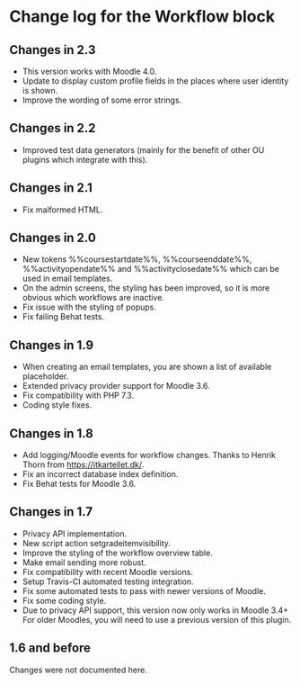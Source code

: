 # Change log for the Workflow block

## Changes in 2.3

* This version works with Moodle 4.0.
* Update to display custom profile fields in the places where user identity is shown.
* Improve the wording of some error strings.


## Changes in 2.2

* Improved test data generators (mainly for the benefit of other OU plugins which integrate with this).


## Changes in 2.1

* Fix malformed HTML.


## Changes in 2.0

* New tokens %%coursestartdate%%, %%courseenddate%%, %%activityopendate%%
  and %%activityclosedate%% which can be used in email templates.
* On the admin screens, the styling has been improved, so it is
  more obvious which workflows are inactive.
* Fix issue with the styling of popups.
* Fix failing Behat tests.


## Changes in 1.9

* When creating an email templates, you are shown a list of available placeholder.
* Extended privacy provider support for Moodle 3.6.
* Fix compatibility with PHP 7.3.
* Coding style fixes.


## Changes in 1.8

* Add logging/Moodle events for workflow changes.
  Thanks to Henrik Thorn from https://itkartellet.dk/.
* Fix an incorrect database index definition.
* Fix Behat tests for Moodle 3.6.


## Changes in 1.7

* Privacy API implementation.
* New script action setgradeitemvisibility.
* Improve the styling of the workflow overview table.
* Make email sending more robust.
* Fix compatibility with recent Moodle versions.
* Setup Travis-CI automated testing integration.
* Fix some automated tests to pass with newer versions of Moodle.
* Fix some coding style.
* Due to privacy API support, this version now only works in Moodle 3.4+
  For older Moodles, you will need to use a previous version of this plugin.


## 1.6 and before

Changes were not documented here.
